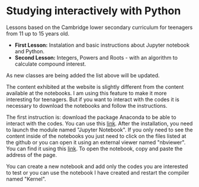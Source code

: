 <h1>Studying interactively with Python</h1>

Lessons based on the Cambridge lower secondary curriculum for teenagers from 11 up to 15 years old. 

<div>
  <ul>
    <li><b>First Lesson:</b> Instalation and basic instructions about Jupyter notebook and Python.</li>
    <li><b>Second Lesson:</b> Integers, Powers and Roots - with an algorithm to calculate compound interest.</li>
  </ul>  
</div>

As new classes are being added the list above will be updated.

The content exhibited at the website is slightly different from the content available at the notebooks. I am using this feature to make it more interesting for teenagers. But if you want to interact with the codes it is necessary to download the notebooks and follow the instructions.

The first instruction is: download the package Anaconda to be able to interact with the codes. You can use this <a href="https://www.anaconda.com">link</a>. After the installation, you need to launch the module named "Jupyter Notebook". If you only need to see the content inside of the notebooks you just need to click on the files listed at the github or you can open it using an external viewer named "nbviewer". You can find it using this <a href="https://nbviewer.jupyter.org">link</a>. To open the notebook, copy and paste the address of the page.

You can create a new notebook and add only the codes you are interested to test or you can use the notebook I have created and restart the compiler named "Kernel". 

<script src="//repl.it/embed/Nrxi/0.js"></script>
